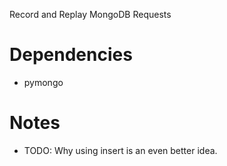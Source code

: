 Record and Replay MongoDB Requests

# Dependencies

* pymongo

# Notes

* TODO: Why using insert is an even better idea.
